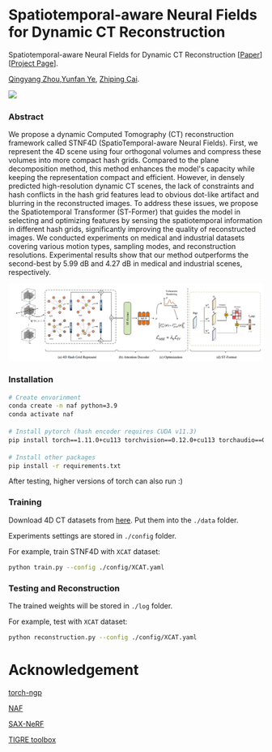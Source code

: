 # Spatiotemporal-aware Neural Fields for Dynamic CT Reconstruction


Spatiotemporal-aware Neural Fields for Dynamic CT Reconstruction [[Paper](https://ojs.aaai.org/index.php/AAAI/article/download/33177/35332)] [[Project Page](https://qingyangzhou69.github.io/STNF4D/)].

[Qingyang Zhou](),[Yunfan Ye](https://yunfan1202.github.io),  [Zhiping Cai]().

![](./figures/teaser.gif)

### Abstract
We propose a dynamic Computed Tomography (CT) reconstruction framework called STNF4D (SpatioTemporal-aware Neural Fields). 
First, we represent the 4D scene using four orthogonal volumes and compress these volumes into more compact hash grids. 
Compared to the plane decomposition method, this method enhances the model's capacity while keeping
the representation compact and efficient. However, in densely predicted high-resolution dynamic CT scenes,
the lack of constraints and hash conflicts in the hash grid features lead to obvious dot-like artifact and
blurring in the reconstructed images. To address these issues, we propose the Spatiotemporal Transformer
(ST-Former) that guides the model in selecting and optimizing features by sensing the spatiotemporal information
in different hash grids, significantly improving the quality of reconstructed images. We conducted experiments on
medical and industrial datasets covering various motion types, sampling modes, and reconstruction resolutions.
Experimental results show that our method outperforms the second-best by 5.99 dB and 4.27 dB in medical and industrial scenes, respectively.

![](./figures/pipeline.png)

### Installation

``` sh
# Create envorinment
conda create -n naf python=3.9
conda activate naf

# Install pytorch (hash encoder requires CUDA v11.3)
pip install torch==1.11.0+cu113 torchvision==0.12.0+cu113 torchaudio==0.11.0 --extra-index-url https://download.pytorch.org/whl/cu113

# Install other packages
pip install -r requirements.txt
```
After testing, higher versions of torch can also run :)
### Training

Download 4D CT datasets from [here](). Put them into the `./data` folder.

Experiments settings are stored in `./config` folder.

For example, train STNF4D with `XCAT` dataset:

``` sh
python train.py --config ./config/XCAT.yaml
```

### Testing and Reconstruction

The trained weights will be stored in `./log` folder.

For example, test with `XCAT` dataset:

``` sh
python reconstruction.py --config ./config/XCAT.yaml
```

# Acknowledgement
[torch-ngp](https://github.com/ashawkey/torch-ngp.git)

[NAF](https://github.com/Ruyi-Zha/naf_cbct.git)

[SAX-NeRF](https://github.com/caiyuanhao1998/SAX-NeRF.git)

[TIGRE toolbox](https://github.com/CERN/TIGRE.git)